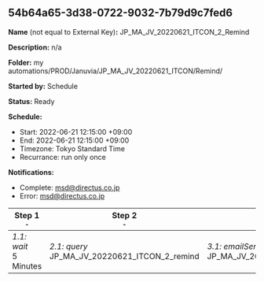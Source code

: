 ## 54b64a65-3d38-0722-9032-7b79d9c7fed6

**Name** (not equal to External Key)**:** JP_MA_JV_20220621_ITCON_2_Remind

**Description:** n/a

**Folder:** my automations/PROD/Januvia/JP_MA_JV_20220621_ITCON/Remind/

**Started by:** Schedule

**Status:** Ready

**Schedule:**

* Start: 2022-06-21 12:15:00 +09:00
* End: 2022-06-21 12:15:00 +09:00
* Timezone: Tokyo Standard Time
* Recurrance: run only once

**Notifications:**

* Complete: msd@directus.co.jp
* Error: msd@directus.co.jp

| Step 1<br>_<small>-</small>_ | Step 2<br>_<small>-</small>_ | Step 3<br>_<small>-</small>_ |
| --- | --- | --- |
| _1.1: wait_<br>5 Minutes | _2.1: query_<br>JP_MA_JV_20220621_ITCON_2_remind | _3.1: emailSend_<br>JP_MA_JV_20220621_ITCON_2_remind |
